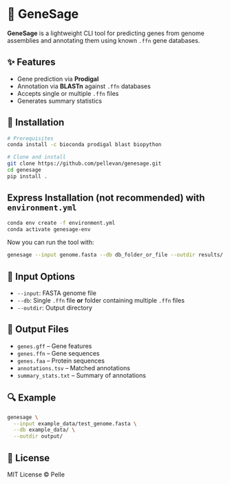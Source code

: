 # 🐝 GeneSage

**GeneSage** is a lightweight CLI tool for predicting genes from genome assemblies and annotating them using known `.ffn` gene databases.

## ✨ Features
- Gene prediction via **Prodigal**
- Annotation via **BLASTn** against `.ffn` databases
- Accepts single or multiple `.ffn` files
- Generates summary statistics

## 🔧 Installation
```bash
# Prerequisites
conda install -c bioconda prodigal blast biopython

# Clone and install
git clone https://github.com/pellevan/genesage.git
cd genesage
pip install .
```

## Express Installation (not recommended) with `environment.yml`
```bash
conda env create -f environment.yml
conda activate genesage-env
```

Now you can run the tool with:
```bash
genesage --input genome.fasta --db db_folder_or_file --outdir results/
```

## 📂 Input Options
- `--input`: FASTA genome file
- `--db`: Single `.ffn` file **or** folder containing multiple `.ffn` files
- `--outdir`: Output directory

## 📄 Output Files
- `genes.gff` – Gene features
- `genes.ffn` – Gene sequences
- `genes.faa` – Protein sequences
- `annotations.tsv` – Matched annotations
- `summary_stats.txt` – Summary of annotations

## 🔍 Example
```bash
genesage \
  --input example_data/test_genome.fasta \
  --db example_data/ \
  --outdir output/
```

## 📖 License
MIT License © Pelle
